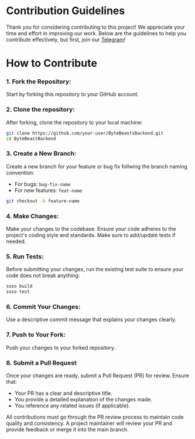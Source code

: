 # Contribution Guidelines
Thank you for considering contributing to this project! We appreciate your time and effort in improving our work. Below are the guidelines to help you contribute effectively,
but first, join our [Telegram](https://t.me/+-84e2pqLtqNkZDAx)!

# How to Contribute
### 1. Fork the Repository: 
Start by forking this repository to your GitHub account.

### 2. Clone the repository:
After forking, clone the repository to your local machine:
``` bash
git clone https://github.com/your-user/ByteBeastsBackend.git
cd ByteBeastBackend
```

### 3. Create a New Branch:
Create a new branch for your feature or bug fix follwing the branch naming convention:
- For bugs: `bug-fix-name`
- For new features: `feat-name`
``` bash
git checkout -b feature-name
```

### 4. Make Changes:
Make your changes to the codebase. Ensure your code adheres to the project's coding style and standards. Make sure to add/update tests if needed.

### 5. Run Tests:
Before submitting your changes, run the existing test suite to ensure your code does not break anything:
``` bash 
sozo build
sozo test
```

### 6. Commit Your Changes:
Use a descriptive commit message that explains your changes clearly.

### 7. Push to Your Fork:
Push your changes to your forked repository.

### 8. Submit a Pull Request
Once your changes are ready, submit a Pull Request (PR) for review. Ensure that:

- Your PR has a clear and descriptive title.
- You provide a detailed explanation of the changes made.
- You reference any related issues (if applicable).

All contributions must go through the PR review process to maintain code quality and consistency. A project maintainer will review your PR and provide feedback or merge it into the main branch.
